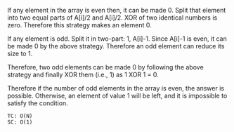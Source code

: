 If any element in the array is even then, it can be made 0. Split that element into two equal parts of A[i]/2 and A[i]/2. XOR of two identical numbers is zero. Therefore this strategy makes an element 0.

If any element is odd. Split it in two-part: 1, A[i]-1. Since A[i]-1 is even, it can be made 0 by the above strategy. Therefore an odd element can reduce its size to 1.

Therefore, two odd elements can be made 0 by following the above strategy and finally XOR them (i.e., 1) as 1 XOR 1 = 0.

Therefore if the number of odd elements in the array is even, the answer is possible. Otherwise, an element of value 1 will be left, and it is impossible to satisfy the condition.

    TC: O(N)
    SC: O(1)